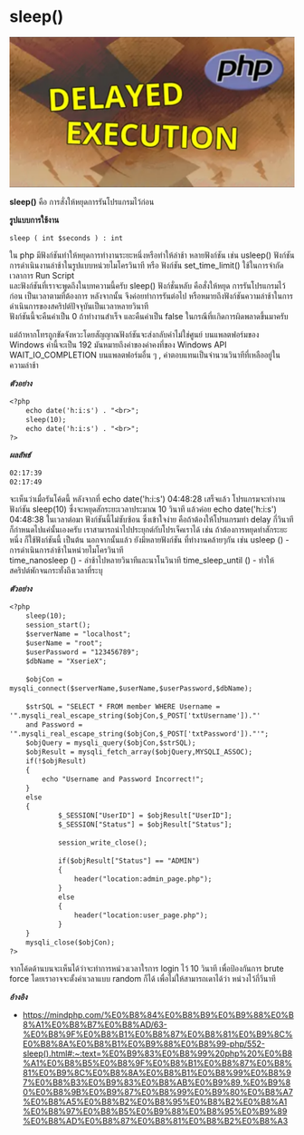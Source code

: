 sleep()
===================

![](../images/sleep.png)

 **sleep()** คือ การสั่งให้หยุดการรันโปรแกรมไว้ก่อน

 **รูปแบบการใช้งาน**

    sleep ( int $seconds ) : int

ใน php มีฟังก์ชันทำให้หยุดการทำงานระยะหนึ่งหรือทำให้ล่าช้า หลายฟังก์ชัน 
เช่น usleep() ฟังก์ชันการดำเนินงานล่าช้าในรูปแบบหน่วยไมโครวินาที หรือ 
ฟังก์ชัน set_time_limit()  ใช้ในการจำกัดเวลาการ Run Script  
และฟังก์ชันที่เราจะพูดถึงในบทความนี้ครับ sleep() ฟังก์ชั่นหลับ คือสั่งให้หยุด
การรันโปรแกรมไว้ก่อน เป็นเวลาตามที่ต้องการ หลังจากนั้น จึงค่อยทำการรันต่อไป 
หรือหมายถึงฟังก์ชันความล่าช้าในการดำเนินการของสคริปต์ปัจจุบันเป็นเวลาหลายวินาที  
ฟังก์ชันนี้จะคืนค่าเป็น 0 ถ้าทำงานสำเร็จ และคืนค่าเป็น false ในกรณีที่เเกิดการผิดพลาดขึ้นมาครับ 

แต่ถ้าหากโทรถูกขัดจังหวะโดยสัญญาณฟังก์ชันจะส่งกลับค่าไม่ใช่ศูนย์ บนแพลตฟอร์มของ 
Windows ค่านี้จะเป็น 192 มันหมายถึงค่าของค่าคงที่ของ Windows API WAIT_IO_COMPLETION 
บนแพลตฟอร์มอื่น ๆ , ค่าตอบแทนเป็นจำนวนวินาทีที่เหลืออยู่ในความล่าช้า 

***ตัวอย่าง***

    <?php
        echo date('h:i:s') . "<br>";
        sleep(10);
        echo date('h:i:s') . "<br>";
    ?>

***ผลลัพธ์***

    02:17:39
    02:17:49

จะเห็นว่าเมื่อรันโค้ดนี้ หลังจากที่ echo date('h:i:s') 04:48:28 เสร็จแล้ว
โปรแกรมจะทำงานฟังก์ชัน sleep(10) ซึ่งจะหยุดสักระยะเวลาประมาณ 10 วินาที 
แล้วค่อย echo date('h:i:s')  04:48:38 ในเวลาต่อมา  ฟังก์ชันนี้ไม่ซับซ้อน
ซึ่งเข้าใจง่าย คือถ้าต้องให้โปรแกรมทำ delay กี่วินาที ก็กำหนดไปแค่นั้นเองครับ 
เราสามารถนำไปประยุกต์กับโปรเจ็คเราได้ เช่น ถ้าต้องการหยุดทำสักระยะหนึ่ง ก็ใช้ฟังก์ชันนี้ 
เป็นต้น นอกจากนั้นแล้ว  ยังมีหลายฟังก์ชัน ที่ทำงานคล้ายๆกัน
เช่น usleep () - การดำเนินการล่าช้าในหน่วยไมโครวินาที  
time_nanosleep () - ล่าช้าไปหลายวินาทีและนาโนวินาที 
time_sleep_until () - ทำให้สคริปต์พักจนกระทั่งถึงเวลาที่ระบุ 

***ตัวอย่าง***

    <?php
        sleep(10);
        session_start();
        $serverName = "localhost";
        $userName = "root";
        $userPassword = "123456789";
        $dbName = "XserieX";
     
        $objCon = mysqli_connect($serverName,$userName,$userPassword,$dbName);
     
        $strSQL = "SELECT * FROM member WHERE Username = '".mysqli_real_escape_string($objCon,$_POST['txtUsername'])."' 
        and Password = '".mysqli_real_escape_string($objCon,$_POST['txtPassword'])."'";
        $objQuery = mysqli_query($objCon,$strSQL);
        $objResult = mysqli_fetch_array($objQuery,MYSQLI_ASSOC);
        if(!$objResult)
        {
            echo "Username and Password Incorrect!";
        }
        else
        {
                $_SESSION["UserID"] = $objResult["UserID"];
                $_SESSION["Status"] = $objResult["Status"];
     
                session_write_close();
            
                if($objResult["Status"] == "ADMIN")
                {
                    header("location:admin_page.php");
                }
                else
                {
                    header("location:user_page.php");
                }
        }
        mysqli_close($objCon);
    ?>

จากโค้ดด้านบนจะเห็นได้ว่าจะทำการหน่วงเวลาใรการ login ไว้ 10 วินาที
เพื่อป้องกันการ brute force โดยเราอาจจะตั้งค่าเวลาแบบ random ก็ได้
เพื่อไม่ให้สามารถเดาได้ว่า หน่วงไว้กี่วีนาที

***อ้างอิง***
- <https://mindphp.com/%E0%B8%84%E0%B8%B9%E0%B9%88%E0%B8%A1%E0%B8%B7%E0%B8%AD/63-%E0%B8%9F%E0%B8%B1%E0%B8%87%E0%B8%81%E0%B9%8C%E0%B8%8A%E0%B8%B1%E0%B9%88%E0%B8%99-php/552-sleep().html#:~:text=%E0%B9%83%E0%B8%99%20php%20%E0%B8%A1%E0%B8%B5%E0%B8%9F%E0%B8%B1%E0%B8%87%E0%B8%81%E0%B9%8C%E0%B8%8A%E0%B8%B1%E0%B8%99%E0%B8%97%E0%B8%B3%E0%B9%83%E0%B8%AB%E0%B9%89,%E0%B9%80%E0%B8%9B%E0%B9%87%E0%B8%99%E0%B9%80%E0%B8%A7%E0%B8%A5%E0%B8%B2%E0%B8%95%E0%B8%B2%E0%B8%A1%E0%B8%97%E0%B8%B5%E0%B9%88%E0%B8%95%E0%B9%89%E0%B8%AD%E0%B8%87%E0%B8%81%E0%B8%B2%E0%B8%A3>